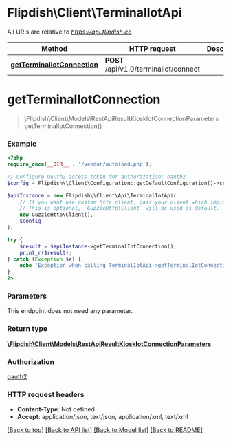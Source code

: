 # Flipdish\\Client\TerminalIotApi

All URIs are relative to *https://api.flipdish.co*

Method | HTTP request | Description
------------- | ------------- | -------------
[**getTerminalIotConnection**](TerminalIotApi.md#getTerminalIotConnection) | **POST** /api/v1.0/terminaliot/connect | 


# **getTerminalIotConnection**
> \Flipdish\\Client\Models\RestApiResultKioskIotConnectionParameters getTerminalIotConnection()



### Example
```php
<?php
require_once(__DIR__ . '/vendor/autoload.php');

// Configure OAuth2 access token for authorization: oauth2
$config = Flipdish\\Client\Configuration::getDefaultConfiguration()->setAccessToken('YOUR_ACCESS_TOKEN');

$apiInstance = new Flipdish\\Client\Api\TerminalIotApi(
    // If you want use custom http client, pass your client which implements `GuzzleHttp\ClientInterface`.
    // This is optional, `GuzzleHttp\Client` will be used as default.
    new GuzzleHttp\Client(),
    $config
);

try {
    $result = $apiInstance->getTerminalIotConnection();
    print_r($result);
} catch (Exception $e) {
    echo 'Exception when calling TerminalIotApi->getTerminalIotConnection: ', $e->getMessage(), PHP_EOL;
}
?>
```

### Parameters
This endpoint does not need any parameter.

### Return type

[**\Flipdish\\Client\Models\RestApiResultKioskIotConnectionParameters**](../Model/RestApiResultKioskIotConnectionParameters.md)

### Authorization

[oauth2](../../README.md#oauth2)

### HTTP request headers

 - **Content-Type**: Not defined
 - **Accept**: application/json, text/json, application/xml, text/xml

[[Back to top]](#) [[Back to API list]](../../README.md#documentation-for-api-endpoints) [[Back to Model list]](../../README.md#documentation-for-models) [[Back to README]](../../README.md)

